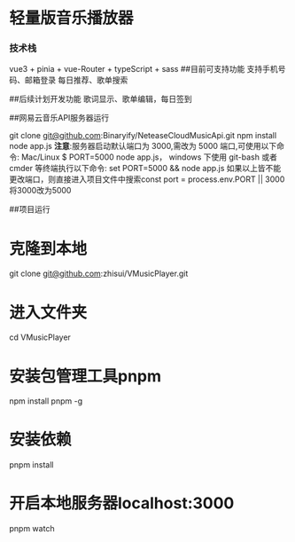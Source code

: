 # 轻量版音乐播放器
### 技术栈
vue3 + pinia + vue-Router + typeScript + sass
##目前可支持功能
支持手机号码、邮箱登录
每日推荐、歌单搜索

##后续计划开发功能
歌词显示、歌单编辑，每日签到

##网易云音乐API服务器运行

git clone git@github.com:Binaryify/NeteaseCloudMusicApi.git 
npm install
node app.js
**注意**:服务器启动默认端口为 3000,需改为 5000 端口,可使用以下命令: Mac/Linux
$ PORT=5000 node app.js，
windows 下使用 git-bash 或者 cmder 等终端执行以下命令:
set PORT=5000 && node app.js
如果以上皆不能更改端口，则直接进入项目文件中搜索const port = process.env.PORT || 3000 将3000改为5000

##项目运行

# 克隆到本地
git clone git@github.com:zhisui/VMusicPlayer.git

# 进入文件夹
cd VMusicPlayer

# 安装包管理工具pnpm
npm install pnpm -g

# 安装依赖
pnpm install 

# 开启本地服务器localhost:3000
pnpm watch
